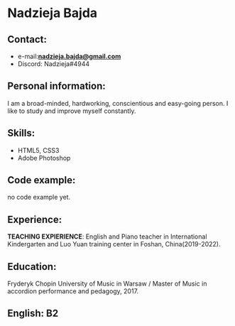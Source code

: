 # **Nadzieja Bajda**

## Contact:        
- e-mail:**nadzieja.bajda@gmail.com**
- Discord: Nadzieja#4944
## Personal information:
I am a broad-minded, hardworking, conscientious and easy-going person. I like to study and improve myself constantly.
## Skills:
- HTML5, CSS3
- Adobe Photoshop

## Code example:
no code example yet.

## Experience:
**TEACHING EXPIERIENCE**: English and Piano teacher in International Kindergarten and Luo Yuan training center in Foshan, China(2019-2022).


## Education:
Fryderyk Chopin University of Music in Warsaw / Master of Music in accordion
performance and pedagogy, 2017.

## English: B2
